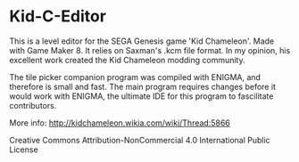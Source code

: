 # Kid-C-Editor

This is a level editor for the SEGA Genesis game 'Kid Chameleon'. Made with Game Maker 8. It relies on Saxman's .kcm file format. In my opinion, his excellent work created the Kid Chameleon modding community.

The tile picker companion program was compiled with ENIGMA, and therefore is small and fast.
The main program requires changes before it would work with ENIGMA, the ultimate IDE for this program to fascilitate contributors.

More info: http://kidchameleon.wikia.com/wiki/Thread:5866

Creative Commons Attribution-NonCommercial 4.0 International Public License
